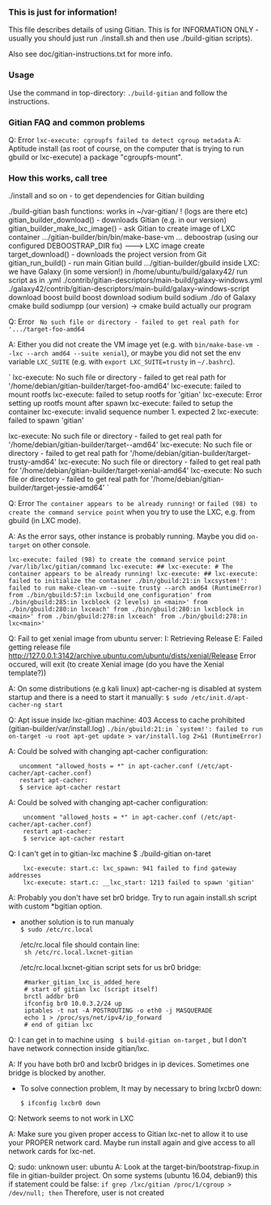 ### This is just for information!

This file describes details of using Gitian.
This is for INFORMATION ONLY - usually you should just run ./install.sh
and then use ./build-gitian scripts).

Also see doc/gitian-instructions.txt for more info.

### Usage

Use the command in top-directory:
`./build-gitian`
and follow the instructions.

### Gitian FAQ and common problems

Q: Error `lxc-execute: cgroupfs failed to detect cgroup metadata`
A: Aptitude install (as root of course, on the computer that is trying to run gbuild or lxc-execute) a package "cgroupfs-mount".

### How this works, call tree


./install and so on - to get dependencies for Gitian building

./build-gitian
	bash functions:
	works in ~/var-gitian/ ! (logs are there etc)
	gitian_builder_download() - downloads Gitian (e.g. in our version)
	gitian_builder_make_lxc_image() - ask Gitian to create image of LXC container
		.../gitian-builder/bin/bin/make-base-vm
			...
			deboostrap (using our configured DEBOOSTRAP_DIR fix)
			---> LXC image create
	target_download() - downloads the project version from Git
	gitian_run_build() - run main Gitian build
		.../gitian-builder/gbuild
			inside LXC:
			we have Galaxy (in some version!) in /home/ubuntu/build/galaxy42/
				run script as in .yml ./contrib/gitian-descriptors/main-build/galaxy-windows.yml
					./galaxy42/contrib/gitian-descriptors/main-build/galaxy-windows-script
						download boost
						build boost
						download sodium
						build sodium
						./do of Galaxy
							cmake
								build sodiumpp (our version) -> cmake
							build actually our program

Q: Error ` No such file or directory - failed to get real path for '.../target-foo-amd64`

A: Either you did not create the VM image yet (e.g. with `bin/make-base-vm --lxc --arch amd64 --suite xenial`),
or maybe you did not set the env variable `LXC_SUITE` (e.g. with `export LXC_SUITE=trusty` in `~/.bashrc`).

`
lxc-execute: No such file or directory - failed to get real path for '/home/debian/gitian-builder/target-foo-amd64'
lxc-execute: failed to mount rootfs
lxc-execute: failed to setup rootfs for 'gitian'
lxc-execute: Error setting up rootfs mount after spawn
lxc-execute: failed to setup the container
lxc-execute: invalid sequence number 1. expected 2
lxc-execute: failed to spawn 'gitian'

lxc-execute: No such file or directory - failed to get real path for '/home/debian/gitian-builder/target--amd64'
lxc-execute: No such file or directory - failed to get real path for '/home/debian/gitian-builder/target-trusty-amd64'
lxc-execute: No such file or directory - failed to get real path for '/home/debian/gitian-builder/target-xenial-amd64'
lxc-execute: No such file or directory - failed to get real path for '/home/debian/gitian-builder/target-jessie-amd64'
`



Q: Error `The container appears to be already running!` or `failed (98) to create the command service point` when you try to use
the LXC, e.g. from gbuild (in LXC mode).

A: As the error says, other instance is probably running. Maybe you did `on-target` on other console.

`
lxc-execute: failed (98) to create the command service point /var/lib/lxc/gitian/command
lxc-execute: ##
lxc-execute: # The container appears to be already running!
lxc-execute: ##
lxc-execute: failed to initialize the container
./bin/gbuild:21:in lxcsystem!': failed to run make-clean-vm --suite trusty --arch amd64 (RuntimeError)
from ./bin/gbuild:57:in lxcbuild_one_configuration'
from ./bin/gbuild:285:in lxcblock (2 levels) in <main>'
from ./bin/gbuild:280:in lxceach'
from ./bin/gbuild:280:in lxcblock in <main>'
from ./bin/gbuild:278:in lxceach'
from ./bin/gbuild:278:in lxc<main>'
`



Q:	Fail to get xenial image from ubuntu server:
	I: Retrieving Release
	E: Failed getting release file http://127.0.0.1:3142/archive.ubuntu.com/ubuntu/dists/xenial/Release
	Error occured, will exit (to create Xenial image (do you have the Xenial template?))

A:	On some distributions (e.g kali linux) apt-cacher-ng is disabled at system startup and there is a need to start it manually:
	``` $ sudo /etc/init.d/apt-cacher-ng start ```

Q: Apt issue inside lxc-gitian machine: 403 Access to cache prohibited  (gitian-builder/var/install.log)
	```./bin/gbuild:21:in `system!': failed to run on-target -u root apt-get update > var/install.log 2>&1 (RuntimeError)```


A: Could be solved with changing apt-cacher configuration:
```
   uncomment "allowed_hosts = *" in apt-cacher.conf (/etc/apt-cacher/apt-cacher.conf)
   restart apt-cacher:
   $ service apt-cacher restart
```

A: Could be solved with changing apt-cacher configuration:
```
    uncomment "allowed_hosts = *" in apt-cacher.conf (/etc/apt-cacher/apt-cacher.conf)
    restart apt-cacher:
    $ service apt-cacher restart
```
 
 
Q: I can't get in to gitian-lxc machine $ ./build-gitian on-taret
```
    lxc-execute: start.c: lxc_spawn: 941 failed to find gateway addresses
    lxc-execute: start.c: __lxc_start: 1213 failed to spawn 'gitian'
```
 
A: Probably you don't have set br0 bridge. Try to run again install.sh script with custom *bgitian option.
- another solution is to run manualy  
    ```$ sudo /etc/rc.local```
 
    /etc/rc.local file should contain line:  
    ``` sh /etc/rc.local.lxcnet-gitian```
 
    /etc/rc.local.lxcnet-gitian script sets for us br0 bridge:  
    ``` 
     #marker_gitian_lxc_is_added_here
     # start of gitian lxc (script itself)
     brctl addbr br0 
     ifconfig br0 10.0.3.2/24 up
     iptables -t nat -A POSTROUTING -o eth0 -j MASQUERADE
     echo 1 > /proc/sys/net/ipv4/ip_forward
     # end of gitian lxc 
    ```
 
Q: I can get in to machine using ``` $ build-gitian on-target```  , but  I don't have network connection inside gitian/lxc.
 
A: If you have both br0 and lxcbr0 bridges in ip devices. Sometimes one bridge is blocked by another.
- To solve connection problem, It may by necessary to bring lxcbr0 down:  
     ``` 
     $ ifconfig lxcbr0 down
     ```

Q: Network seems to not work in LXC

A: Make sure you given proper access to Gitian lxc-net to allow it to use your PROPER network card. Maybe run install again and give access to all network cards for lxc-net.

Q: sudo: unknown user: ubuntu
A: Look at the target-bin/bootstrap-fixup.in file in gitian-builder project.
    On some systems (ubuntu 16.04, debian9) this if statement could be false:
    ```
    if grep /lxc/gitian /proc/1/cgroup > /dev/null; then
    ```
    Therefore, user is not created

